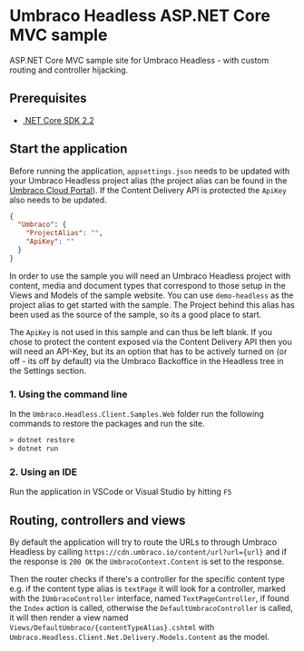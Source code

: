 # Umbraco Headless ASP.NET Core MVC sample

ASP.NET Core MVC sample site for Umbraco Headless - with custom routing and controller hijacking.

## Prerequisites

- [.NET Core SDK 2.2](https://dotnet.microsoft.com/download/dotnet-core/2.2)

## Start the application

Before running the application,  `appsettings.json` needs to be updated with your Umbraco Headless
 project alias (the project alias can be found in the [Umbraco Cloud Portal](https://www.s1.umbraco.io)). If the Content Delivery API is protected the `ApiKey` also needs to be updated.

```json
{
  "Umbraco": {
    "ProjectAlias": "",
    "ApiKey": ""
  }
}
```

In order to use the sample you will need an Umbraco Headless project with content, media and document types that correspond to those setup in the Views and Models of the sample website. You can use `demo-headless` as the project alias to get started with the sample. The Project behind this alias has been used as the source of the sample, so its a good place to start.

The `ApiKey` is not used in this sample and can thus be left blank. If you chose to protect the content exposed via the Content Delivery API then you will need an API-Key, but its an option that has to be actively turned on (or off - its off by default) via the Umbraco Backoffice in the Headless tree in the Settings section.

### 1. Using the command line

In the `Umbraco.Headless.Client.Samples.Web` folder run the following commands to restore the packages and run the site.

```bat
> dotnet restore
> dotnet run
```

### 2. Using an IDE

Run the application in VSCode or Visual Studio by hitting `F5`

## Routing, controllers and views

By default the application will try to route the URLs to through Umbraco Headless by calling `https://cdn.umbraco.io/content/url?url={url}` and if the response is `200 OK` the `UmbracoContext.Content` is set to the response.

Then the router checks if there's a controller for the specific content type e.g. if the content type alias is `textPage` it will look for a controller, marked with the `IUmbracoController` interface, named `TextPageController`, if found the `Index` action is called, otherwise the `DefaultUmbracoController` is called, it will then render a view named `Views/DefaultUmbraco/{contentTypeAlias}.cshtml` with `Umbraco.Headless.Client.Net.Delivery.Models.Content` as the model.
